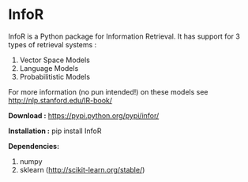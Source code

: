 InfoR
=====

InfoR is a Python package for Information Retrieval. It has support for 3 types of retrieval systems : 

1. Vector Space Models
2. Language Models
3. Probabilitistic Models

For more information (no pun intended!) on these models see http://nlp.stanford.edu/IR-book/

<b>Download :</b> https://pypi.python.org/pypi/infor/

<b>Installation :</b> pip install InfoR

<b> Dependencies:</b>

1. numpy
2. sklearn (http://scikit-learn.org/stable/)




